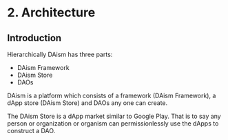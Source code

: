 # 2. Architecture

## Introduction

Hierarchically DAism has three parts:

* DAism Framework
* DAism Store
* DAOs

DAism is a platform which consists of a framework (DAism Framework), a dApp store (DAism Store) and DAOs any one can create.

The DAism Store is a dApp market similar to Google Play. That is to say any person or organization or organism can permissionlessly use the dApps to construct a DAO.

